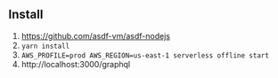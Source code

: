 ## Install

1. https://github.com/asdf-vm/asdf-nodejs
1. `yarn install`
1. `AWS_PROFILE=prod AWS_REGION=us-east-1 serverless offline start`
1. http://localhost:3000/graphql
